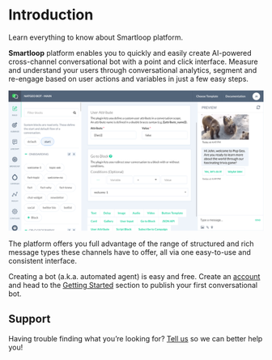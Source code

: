 # Introduction

Learn everything to know about Smartloop platform.

**Smartloop** platform enables you to quickly and easily create AI-powered cross-channel conversational bot with a point and click interface. Measure and understand your users through conversational analytics, segment and re-engage based on user actions and variables in just a few easy steps.

![](./smartloop-dash.png)


The platform offers you full advantage of the range of structured and rich message types these channels have to offer, all via one easy-to-use and consistent interface.

Creating a bot (a.k.a. automated agent) is easy and free. Create an [account](https://dashboard.smartloop.ai) and head to the [Getting Started](/getting-started.md) section to publish your first conversational bot. 

## Support

Having trouble finding what you’re looking for? [Tell us](mailto:hello@smartloop.ai) so we can better help you!
